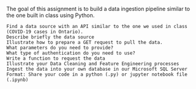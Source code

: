 The goal of this assignment is to build a data ingestion pipeline similar to the one built in class using Python.

    Find a data source with an API similar to the one we used in class (COVID-19 cases in Ontario).
    Describe briefly the data source
    Illustrate how to prepare a GET request to pull the data.
    What parameters do you need to provide?
    What type of authentication do you need to use?
    Write a function to request the data
    Illustrate your Data Cleaning and Feature Engineering processes
    Ingest the data into your own database in our Microsoft SQL Server
    Format: Share your code in a python (.py) or jupyter notebook file (.ipynb)
